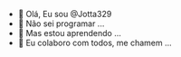 - 👋 Olá, Eu sou @Jotta329
- 👀 Não sei programar ...
- 🌱 Mas estou aprendendo ...
- 💞️ Eu colaboro com todos, me chamem ...

<!---
Jotta329/Jotta329 is a ✨ special ✨ repository because its `README.md` (this file) appears on your GitHub profile.
You can click the Preview link to take a look at your changes.
--->
